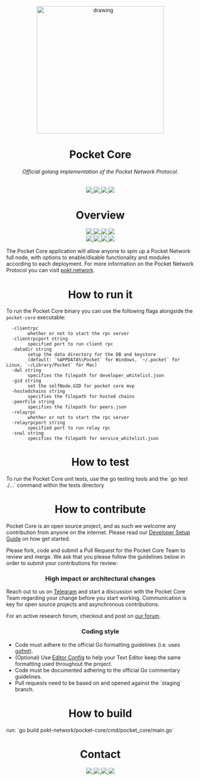 <div align="center">
  <a href="https://www.pokt.network">
    <img src="https://pokt.network/wp-content/uploads/2018/12/Logo-488x228-px.png" alt="drawing" width="340"/>
  </a>
</div>
<h1 align="center">Pocket Core</h1>
<h6 align="center">Official golang implementation of the Pocket Network Protocol.</h6>
<div align="center">
  <a  href="https://godoc.org/github.com/pokt-network/pocket-core">
    <img src="https://img.shields.io/badge/godoc-reference-blue.svg"/>
  </a>
  <a  href="https://goreportcard.com/report/github.com/pokt-network/pocket-core">
    <img src="https://goreportcard.com/badge/github.com/pokt-network/pocket-core"/>
    </a>
  <a href="https://golang.org">
  <img  src="https://img.shields.io/badge/golang-v1.11-red.svg"/>
    </a>
  <a  href="https://github.com/tools/godep" >
    <img src="https://img.shields.io/badge/godep-dependency-71a3d9.svg"/>
  </a>
</div>

<h1 align="center"> Overview</h1>
  <div align="center">
    <a  href="https://github.com/pokt-network/pocket-core/releases">
      <img src="https://img.shields.io/github/release-pre/pokt-network/pocket-core.svg"/>
    </a>
    <a href="https://github.com/pokt-network/pocket-core/pulse">
      <img src="https://img.shields.io/github/languages/code-size/pokt-network/pocket-core.svg"/>
    </a>
    <a  href="https://github.com/pokt-network/pocket-core/pulse">
      <img src="https://img.shields.io/github/contributors/pokt-network/pocket-core.svg"/>
    </a>
    <a href="https://opensource.org/licenses/MIT">
      <img src="https://img.shields.io/badge/License-MIT-blue.svg"/>
    </a>
    <br >
    <a href="https://github.com/pokt-network/pocket-core/pulse">
      <img src="https://img.shields.io/github/last-commit/pokt-network/pocket-core.svg"/>
    </a>
    <a href="https://github.com/pokt-network/pocket-core/pulls">
      <img src="https://img.shields.io/github/issues-pr/pokt-network/pocket-core.svg"/>
    </a>
    <a href="https://github.com/pokt-network/pocket-core/releases">
      <img src="https://img.shields.io/badge/platform-linux%20%7C%20windows%20%7C%20macos-pink.svg/>
    </a>
    <a href="https://github.com/pokt-network/pocket-core/issues">
      <img src="https://img.shields.io/github/issues-closed/pokt-network/pocket-core.svg"/>
    </a>
</div>

The Pocket Core application will allow anyone to spin up a Pocket Network full node, with options to enable/disable functionality and modules according to each deployment. For more information on the Pocket Network Protocol you can visit <a href="https://pokt.network">pokt.network</a>.

<h1 align="center">How to run it</h1>

To run the Pocket Core binary you can use the following flags alongside the `pocket-core` executable:
````
  -clientrpc
    	whether or not to start the rpc server
  -clientrpcport string
    	specified port to run client rpc
  -datadir string
    	setup the data directory for the DB and keystore
        (default: `%APPDATA%\Pocket` for Windows, `~/.pocket` for Linux, `~/Library/Pocket` for Mac)
  -dwl string
    	specifies the filepath for developer_whitelist.json
  -gid string
    	set the selfNode.GID for pocket core mvp
  -hostedchains string
    	specifies the filepath for hosted chains
  -peerFile string
    	specifies the filepath for peers.json
  -relayrpc
    	whether or not to start the rpc server
  -relayrpcport string
    	specified port to run relay rpc
  -snwl string
    	specifies the filepath for service_whitelist.json
````
<h1 align="center">How to test</h1>
To run the Pocket Core unit tests, use the go testing tools and the `go test ./...` command within the tests directory

<h1 align="center">How to contribute</h1>
Pocket Core is an open source project, and as such we welcome any contribution from anyone on the internet. Please read our <a href="https://github.com/pokt-network/pocket-core/wiki/Developer-Setup-Guide">Developer Setup Guide</a> on how get started.

Please fork, code and submit a Pull Request for the Pocket Core Team to review and merge. We ask that you please follow the guidelines below in order to submit your contributions for review:

<h3 align="center">High impact or architectural changes</h3>
Reach out to us on <a href="https://t.me/POKTnetwork">Telegram</a> and start a discussion with the Pocket Core Team regarding your change before you start working. Communication is key for open source projects and asynchronous contributions.

For an active research forum, checkout and post on <a href="https://research.pokt.network">our forum</a>.

<h3 align="center">Coding style</h3>
<ul>
	<li>Code must adhere to the official Go formatting guidelines (i.e. uses <a href="https://golang.org/cmd/gofmt">gofmt</a>).</li>

  <li>(Optional) Use <a href="https://editorconfig.org">Editor Config</a> to help your Text Editor keep the same formatting used throughout the project.</li>

  <li>Code must be documented adhering to the official Go commentary guidelines.</li>

  <li>Pull requests need to be based on and opened against the `staging` branch.</.i>
</ul>
<h1 align="center"> How to build </h1>
run: `go build pokt-network/pocket-core/cmd/pocket_core/main.go`

<h1 align="center">Contact</h1>
<div align="center">
  <a  href="https://twitter.com/poktnetwork" >
    <img src="https://img.shields.io/twitter/url/http/shields.io.svg?style=social">
  </a>
  <a href="https://t.me/POKTnetwork">
    <img src="https://img.shields.io/badge/Telegram-blue.svg">
  </a>
  <a href="https://www.facebook.com/POKTnetwork" >
  <img src="https://img.shields.io/badge/Facebook-red.svg">
  </a>
  <a href="https://research.pokt.network">
  <img src="https://img.shields.io/discourse/https/research.pokt.network/posts.svg">
  </a>
</div>
